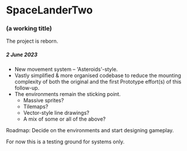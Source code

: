 # SpaceLanderTwo

### (a working title)

The project is reborn.

##### 2 June 2023

* New movement system – 'Asteroids'-style.
* Vastly simplified & more organised codebase to reduce the mounting complexity of both the original and the first Prototype effort(s) of this follow-up.
* The environments remain the sticking point.
  * Massive sprites?
  * Tilemaps?
  * Vector-style line drawings?
  * A mix of some or all of the above?

Roadmap:
    Decide on the environments and start designing gameplay.

For now this is a testing ground for systems only.

